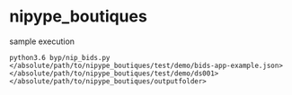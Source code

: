 # nipype_boutiques

sample execution
```
python3.6 byp/nip_bids.py 
</absolute/path/to/nipype_boutiques/test/demo/bids-app-example.json> 
</absolute/path/to/nipype_boutiques/test/demo/ds001> 
</absolute/path/to/nipype_boutiques/outputfolder>
```
